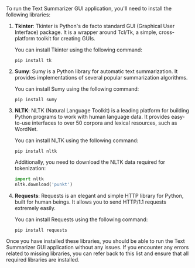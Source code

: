 To run the Text Summarizer GUI application, you'll need to install the following libraries:

1. **Tkinter**: Tkinter is Python's de facto standard GUI (Graphical User Interface) package. It is a wrapper around Tcl/Tk, a simple, cross-platform toolkit for creating GUIs.

   You can install Tkinter using the following command:
   ```
   pip install tk
   ```

2. **Sumy**: Sumy is a Python library for automatic text summarization. It provides implementations of several popular summarization algorithms.

   You can install Sumy using the following command:
   ```
   pip install sumy
   ```

3. **NLTK**: NLTK (Natural Language Toolkit) is a leading platform for building Python programs to work with human language data. It provides easy-to-use interfaces to over 50 corpora and lexical resources, such as WordNet.

   You can install NLTK using the following command:
   ```
   pip install nltk
   ```

   Additionally, you need to download the NLTK data required for tokenization:
   ```python
   import nltk
   nltk.download('punkt')
   ```

4. **Requests**: Requests is an elegant and simple HTTP library for Python, built for human beings. It allows you to send HTTP/1.1 requests extremely easily.

   You can install Requests using the following command:
   ```
   pip install requests
   ```

Once you have installed these libraries, you should be able to run the Text Summarizer GUI application without any issues. If you encounter any errors related to missing libraries, you can refer back to this list and ensure that all required libraries are installed.
